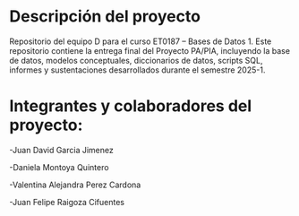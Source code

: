 # Descripción del proyecto
Repositorio del equipo D para el curso ET0187 – Bases de Datos 1. Este repositorio contiene la entrega final del Proyecto PA/PIA, incluyendo la base de datos, modelos conceptuales, diccionarios de datos, scripts SQL, informes y sustentaciones desarrollados durante el semestre 2025-1.

# Integrantes y colaboradores del proyecto:

-Juan David Garcia Jimenez

-Daniela Montoya Quintero

-Valentina Alejandra Perez Cardona

-Juan Felipe Raigoza Cifuentes
